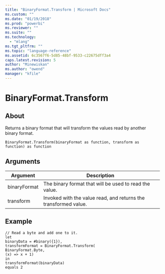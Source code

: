 ```yaml
---
title: "BinaryFormat.Transform | Microsoft Docs"
ms.custom: ""
ms.date: "01/19/2018"
ms.prod: "powerbi"
ms.reviewer: ""
ms.suite: ""
ms.technology: 
  - "mlang"
ms.tgt_pltfrm: ""
ms.topic: "language-reference"
ms.assetid: 6c3567f6-5d85-48bf-9533-c22675dff3a4
caps.latest.revision: 5
author: "Minewiskan"
ms.author: "owend"
manager: "kfile"
---
```

# BinaryFormat.Transform

  
## About  
Returns a binary format that will transform the values read by another binary format.  
  
```  
BinaryFormat.Transform(binaryFormat as function, transform as function) as function  
```  
  
## Arguments  
  
|Argument|Description|  
|------------|---------------|  
|binaryFormat|The binary format that will be used to read the value.|  
|transform|Invoked with the value read, and returns the transformed value.|  
  
## <a name="__goback"></a>Example  
  
```  
// Read a byte and add one to it.  
let      
binaryData = #binary({1}),      
transformFormat = BinaryFormat.Transform(          
BinaryFormat.Byte,          
(x) => x + 1)  
in  
transformFormat(binaryData)   
equals 2  
```  
